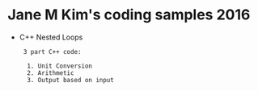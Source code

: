 # Jane M Kim's coding samples 2016
- C++ Nested Loops

       3 part C++ code: 
        
        1. Unit Conversion
        2. Arithmetic
        3. Output based on input
